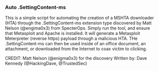 ### Auto .SettingContent-ms

This is a simple script for automating the creation of a MSHTA downloader (HTA) through the .SettingContent-ms extension type discovered by Matt Nelson (@engima0x3) from SpecterOps. Simply run the tool, and ensure that Metasploit and Apache is installed. It will generate a Metasploit Meterpreter (reverse https) payload through a malicious HTA. THe .SettingContent-ms can then be used inside of an office document, an attachment, or downloaded from the Internet to coax victim to clicking.

CREDIT: Matt Nelson (@enigma0x3) for the discovery
Written by: Dave Kennedy (@HackingDave, @TrustedSec)
